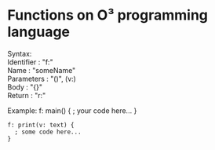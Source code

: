 # Functions on O³ programming language

  Syntax: <br>
    Identifier  : "f:"       <br>
    Name        : "someName" <br>
    Parameters  : "()", (v:) <br>
    Body        : "{}"       <br>
    Return      : "r:"       <br>
  
  Example:
    f: main() {
      ; your code here...
    }
    
    f: print(v: text) {
      ; some code here...
    }
